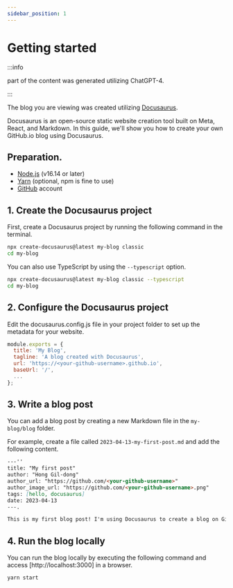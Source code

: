 ```yaml
---
sidebar_position: 1
---
```


# Getting started

:::info

part of the content was generated utilizing ChatGPT-4.

:::

The blog you are viewing was created utilizing [Docusaurus](https://docusaurus.io).

Docusaurus is an open-source static website creation tool built on Meta, React, and Markdown.
In this guide, we'll show you how to create your own GitHub.io blog using Docusaurus.

## Preparation.

- [Node.js](https://nodejs.org/en/download) (v16.14 or later)
- [Yarn](https://classic.yarnpkg.com/lang/en/) (optional, npm is fine to use)
- [GitHub](https://github.com/) account

## 1. Create the Docusaurus project

First, create a Docusaurus project by running the following command in the terminal.

```bash
npx create-docusaurus@latest my-blog classic
cd my-blog
```

You can also use TypeScript by using the `--typescript` option.

```bash
npx create-docusaurus@latest my-blog classic --typescript
cd my-blog
```

## 2. Configure the Docusaurus project

Edit the docusaurus.config.js file in your project folder to set up the metadata for your website.

```javascript
module.exports = {
  title: 'My Blog',
  tagline: 'A blog created with Docusaurus',
  url: 'https://<your-github-username>.github.io',
  baseUrl: '/',
  ...
};
```

## 3. Write a blog post

You can add a blog post by creating a new Markdown file in the `my-blog/blog` folder.

For example, create a file called `2023-04-13-my-first-post.md` and add the following content.

```markdown
---''
title: "My first post"
author: "Hong Gil-dong"
author_url: "https://github.com/<your-github-username>"
author_image_url: "https://github.com/<your-github-username>.png"
tags: [hello, docusaurus]
date: 2023-04-13
---.

This is my first blog post! I'm using Docusaurus to create a blog on GitHub.io.
```

## 4. Run the blog locally

You can run the blog locally by executing the following command and access [http://localhost:3000] in a browser.

```bash
yarn start
```
